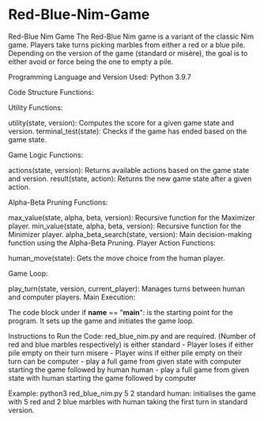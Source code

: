 # Red-Blue-Nim-Game

Red-Blue Nim Game
The Red-Blue Nim game is a variant of the classic Nim game. Players take turns picking marbles from either a red or a blue pile. Depending on the version of the game (standard or misère), the goal is to either avoid or force being the one to empty a pile.

Programming Language and Version Used: Python 3.9.7

Code Structure
Functions:

Utility Functions:

utility(state, version): Computes the score for a given game state and version.
terminal_test(state): Checks if the game has ended based on the game state.

Game Logic Functions:

actions(state, version): Returns available actions based on the game state and version.
result(state, action): Returns the new game state after a given action.

Alpha-Beta Pruning Functions:

max_value(state, alpha, beta, version): Recursive function for the Maximizer player.
min_value(state, alpha, beta, version): Recursive function for the Minimizer player.
alpha_beta_search(state, version): Main decision-making function using the Alpha-Beta Pruning.
Player Action Functions:

human_move(state): Gets the move choice from the human player.

Game Loop:

play_turn(state, version, current_player): Manages turns between human and computer players.
Main Execution:

The code block under if __name__ == "__main__": is the starting point for the program. It sets up the game and initiates the game loop.


Instructions to Run the Code:
red_blue_nim.py <num-red> <num-blue> <version> <first-player> 
<num-red> and <num-blue> are required. (Number of red and blue marbles respectively)
<version> is either
standard - Player loses if either pile empty on their turn 
misere - Player wins if either pile empty on their turn
 <first-player> can be
computer - play a full game from given state with computer starting the game followed by human 
human - play a full game from given state with human starting the game followed by computer

Example:
python3 red_blue_nim.py 5 2 standard human: initialises the game with 5 red and 2 blue marbles with human taking the first turn in standard version.
